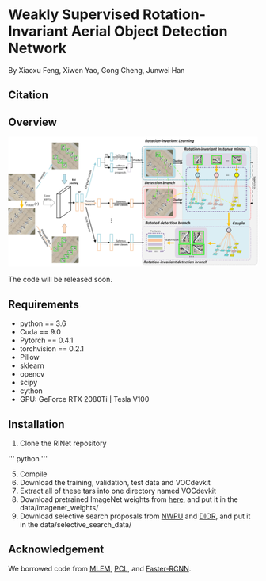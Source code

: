 # Weakly Supervised Rotation-Invariant Aerial Object Detection Network
By Xiaoxu Feng, Xiwen Yao, Gong Cheng, Junwei Han
## Citation

## Overview
![Overview](https://github.com/XiaoxFeng/RINet/blob/main/Overview.jpg)

The code will be released soon.
## Requirements
* python == 3.6 <br>
* Cuda == 9.0 <br>
* Pytorch == 0.4.1 <br>
* torchvision == 0.2.1 <br>
* Pillow <br>
* sklearn <br>
* opencv <br>
* scipy <br>
* cython <br>
* GPU: GeForce RTX 2080Ti | Tesla V100
## Installation
1. Clone the RINet repository

'''
    python
'''

5. Compile
6. Download the training, validation, test data and VOCdevkit
7. Extract all of these tars into one directory named VOCdevkit
8. Download pretrained ImageNet weights from [here](https://drive.google.com/drive/folders/0B1_fAEgxdnvJSmF3YUlZcHFqWTQ), and put it in the data/imagenet_weights/
9. Download selective search proposals from [NWPU](https://drive.google.com/file/d/1VnmUDPomgTgmHvH3CemFOIWTLuVR5f-t/view?usp=sharing) and [DIOR](https://drive.google.com/file/d/1wbivkAxqBQB4vAX0APmVzIOhuawHpsPV/view?usp=sharing), and put it in the data/selective_search_data/
## Acknowledgement
We borrowed code from [MLEM](https://github.com/vasgaowei/pytorch_MELM), [PCL](https://github.com/ppengtang/pcl.pytorch), and [Faster-RCNN](https://github.com/jwyang/faster-rcnn.pytorch).
